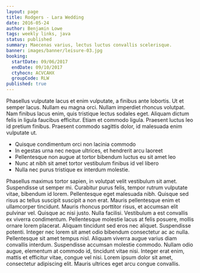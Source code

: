 ```yaml
---
layout: page
title: Rodgers - Lara Wedding
date: 2016-05-24
author: Benjamin Lowe
tags: weekly links, java
status: published
summary: Maecenas varius, lectus luctus convallis scelerisque.
banner: images/banner/leisure-03.jpg
booking:
  startDate: 09/06/2017
  endDate: 09/10/2017
  ctyhocn: ACVCAHX
  groupCode: RLW
published: true
---
```

Phasellus vulputate lacus et enim vulputate, a finibus ante lobortis. Ut et semper lacus. Nullam eu magna orci. Nullam imperdiet rhoncus volutpat. Nam finibus lacus enim, quis tristique lectus sodales eget. Aliquam dictum felis in ligula faucibus efficitur. Etiam et commodo ligula. Praesent luctus leo id pretium finibus. Praesent commodo sagittis dolor, id malesuada enim vulputate ut.

* Quisque condimentum orci non lacinia commodo
* In egestas urna nec neque ultrices, et hendrerit arcu laoreet
* Pellentesque non augue at tortor bibendum luctus eu sit amet leo
* Nunc at nibh sit amet tortor vestibulum finibus id vel libero
* Nulla nec purus tristique ex interdum molestie.

Phasellus maximus tortor sapien, in volutpat velit vestibulum sit amet. Suspendisse ut semper mi. Curabitur purus felis, tempor rutrum vulputate vitae, bibendum id lorem. Pellentesque eget malesuada nibh. Quisque sed risus ac tellus suscipit suscipit a non erat. Mauris pellentesque enim et ullamcorper tincidunt. Mauris rhoncus porttitor risus, et accumsan elit pulvinar vel. Quisque ac nisi justo.
Nulla facilisi. Vestibulum a est convallis ex viverra condimentum. Pellentesque molestie lacus at felis posuere, mollis ornare lorem placerat. Aliquam tincidunt sed eros nec aliquet. Suspendisse potenti. Integer nec lorem sit amet odio bibendum consectetur ac ac nulla. Pellentesque sit amet tempus nisl. Aliquam viverra augue varius diam convallis interdum. Suspendisse accumsan molestie commodo. Nullam odio augue, elementum at commodo id, tincidunt vitae nisi. Integer erat enim, mattis et efficitur vitae, congue vel nisi. Lorem ipsum dolor sit amet, consectetur adipiscing elit. Mauris ultrices eget arcu congue convallis.
